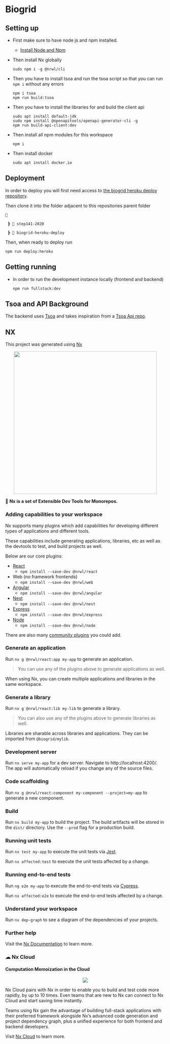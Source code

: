 # Biogrid

## Setting up
- First make sure to have node js and npm installed.
  - [Install Node and Npm](https://www.geeksforgeeks.org/installation-of-node-js-on-linux/)

- Then install Nx globally
  ```
  sudo npm i -g @nrwl/cli
  ```

- Then you have to install tsoa and run the tsoa script so that you can run `npm i` without any errors
  ```
  npm i tsoa
  npm run build:tsoa
  ```

- Then you have to install the libraries for and build the client api
  ```
  sudo apt install default-jdk
  sudo npm install @openapitools/openapi-generator-cli -g
  npm run build-api-client:dev
  ```

- Then install all npm modules for this workspace
  ```
  npm i
  ```

- Then install docker
  ```
  sudo apt install docker.io
  ```

## Deployment
In order to deploy you will first need access to [the biogrid heroku deploy repository](https://github.com/Lev-Stambler/biogrid-heroku-deploy).

Then clone it into the folder adjacent to this repositories parent folder
```
📂

 ┣ 📂 step141-2020

 ┣ 📂 biogrid-heroku-deploy
```

Then, when ready to deploy run
```
npm run deploy:heroku
```

## Getting running
- In order to run the development instance locally (frontend and backend)
  ```
  npm run fullstack:dev
  ```

## Tsoa and API Background
The backend uses [Tsoa](https://github.com/lukeautry/tsoa) and takes inspiration from a [Tsoa Api repo](https://github.com/MakingSense/tsoa-api).

## NX
This project was generated using [Nx](https://nx.dev)

<p align="center"><img src="https://raw.githubusercontent.com/nrwl/nx/master/images/nx-logo.png" width="450"></p>

🔎 **Nx is a set of Extensible Dev Tools for Monorepos.**

### Adding capabilities to your workspace

Nx supports many plugins which add capabilities for developing different types of applications and different tools.

These capabilities include generating applications, libraries, etc as well as the devtools to test, and build projects as well.

Below are our core plugins:

- [React](https://reactjs.org)
  - `npm install --save-dev @nrwl/react`
- Web (no framework frontends)
  - `npm install --save-dev @nrwl/web`
- [Angular](https://angular.io)
  - `npm install --save-dev @nrwl/angular`
- [Nest](https://nestjs.com)
  - `npm install --save-dev @nrwl/nest`
- [Express](https://expressjs.com)
  - `npm install --save-dev @nrwl/express`
- [Node](https://nodejs.org)
  - `npm install --save-dev @nrwl/node`

There are also many [community plugins](https://nx.dev/nx-community) you could add.

### Generate an application

Run `nx g @nrwl/react:app my-app` to generate an application.

> You can use any of the plugins above to generate applications as well.

When using Nx, you can create multiple applications and libraries in the same workspace.

### Generate a library

Run `nx g @nrwl/react:lib my-lib` to generate a library.

> You can also use any of the plugins above to generate libraries as well.

Libraries are sharable across libraries and applications. They can be imported from `@biogrid/mylib`.

### Development server

Run `nx serve my-app` for a dev server. Navigate to http://localhost:4200/. The app will automatically reload if you change any of the source files.

### Code scaffolding

Run `nx g @nrwl/react:component my-component --project=my-app` to generate a new component.

### Build

Run `nx build my-app` to build the project. The build artifacts will be stored in the `dist/` directory. Use the `--prod` flag for a production build.

### Running unit tests

Run `nx test my-app` to execute the unit tests via [Jest](https://jestjs.io).

Run `nx affected:test` to execute the unit tests affected by a change.

### Running end-to-end tests

Run `ng e2e my-app` to execute the end-to-end tests via [Cypress](https://www.cypress.io).

Run `nx affected:e2e` to execute the end-to-end tests affected by a change.

### Understand your workspace

Run `nx dep-graph` to see a diagram of the dependencies of your projects.

### Further help

Visit the [Nx Documentation](https://nx.dev) to learn more.

### ☁ Nx Cloud

#### Computation Memoization in the Cloud

<p align="center"><img src="https://raw.githubusercontent.com/nrwl/nx/master/images/nx-cloud-card.png"></p>

Nx Cloud pairs with Nx in order to enable you to build and test code more rapidly, by up to 10 times. Even teams that are new to Nx can connect to Nx Cloud and start saving time instantly.

Teams using Nx gain the advantage of building full-stack applications with their preferred framework alongside Nx’s advanced code generation and project dependency graph, plus a unified experience for both frontend and backend developers.

Visit [Nx Cloud](https://nx.app/) to learn more.
